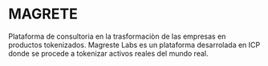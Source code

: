 # MAGRETE
Plataforma de consultoria en la trasformaciòn  de las empresas en productos tokenizados. Magreste Labs es un plataforma desarrolada en ICP donde se procede a tokenizar activos reales del mundo real.
